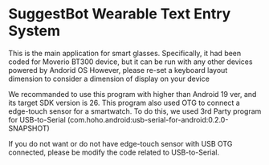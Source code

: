 # SuggestBot Wearable Text Entry System

This is the main application for smart glasses.
Specifically, it had been coded for Moverio BT300 device, but it can be run with any other devices powered by Andorid OS
However, please re-set a keyboard layout dimension to consider a dimension of display on your device

We recommanded to use this program with higher than Android 19 ver, and its target SDK version is 26.
This program also used OTG to connect a edge-touch sensor for a smartwatch. 
To do this, we used 3rd Party program for USB-to-Serial (com.hoho.android:usb-serial-for-android:0.2.0-SNAPSHOT)

If you do not want or do not have edge-touch sensor with USB OTG connected, please be modify the code related to USB-to-Serial.
